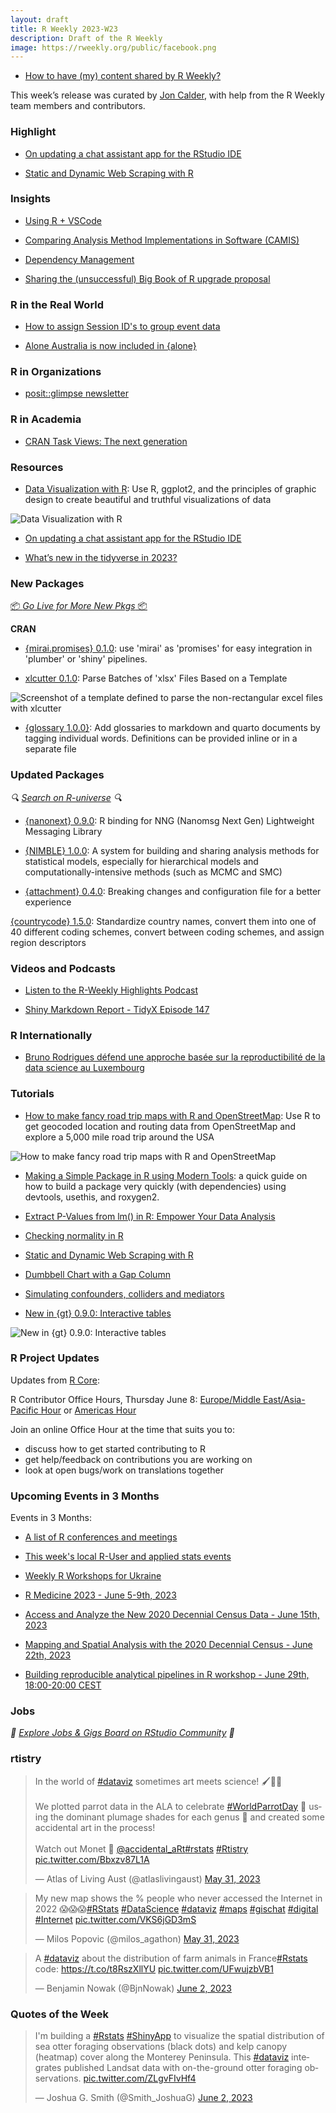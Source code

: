 ```yaml
---
layout: draft
title: R Weekly 2023-W23
description: Draft of the R Weekly
image: https://rweekly.org/public/facebook.png
---
```


+ [How to have (my) content shared by R Weekly?](https://github.com/rweekly/rweekly.org#how-to-have-my-content-shared-by-r-weekly)

This week’s release was curated by [Jon Calder](https://twitter.com/jonmcalder), with help from the R Weekly team members and contributors.

###  Highlight

+ [On updating a chat assistant app for the RStudio IDE](https://samuelenrique.com/posts/2023-06-02-updating-gptstudio/)

+ [Static and Dynamic Web Scraping with R](https://tim-tiefenbach.de/post/2023-web-scraping/)

### Insights

+ [Using R + VSCode](https://rolkra.github.io/R-VSCode/)

+ [Comparing Analysis Method Implementations in Software (CAMIS)](https://www.r-consortium.org/blog/2023/05/31/comparing-analysis-method-implementations-in-software-camis)

+ [Dependency Management](https://www.matthewrkaye.com/posts/series/doing-data-science/2023-05-27-renv-dependency-management/renv-dependency-management.html)

+ [Sharing the (unsuccessful) Big Book of R upgrade proposal](https://oscarbaruffa.com/proposal/)

### R in the Real World

+ [How to assign Session ID's to group event data](https://lukas-r.blog/posts/2023-06-03-searching-for-user-sessions/)

+ [Alone Australia is now included in {alone}](http://gradientdescending.com/alone-australia-is-now-included-in-alone/)

###  R in Organizations

+ [posit::glimpse newsletter](https://posit.co/blog/posit-glimpse-newsletter-06/)

###  R in Academia

+ [CRAN Task Views: The next generation](https://www.zeileis.org/news/ctv/)

###  Resources

+ [Data Visualization with R](https://datavizs23.classes.andrewheiss.com/): Use R, ggplot2, and the principles of graphic design to create beautiful and truthful visualizations of data

![Data Visualization with R](https://raw.githubusercontent.com/rweekly/image/master/2023/W23/ggridges-gradient-temp-high-low.png)

+ [On updating a chat assistant app for the RStudio IDE](https://samuelenrique.com/posts/2023-06-02-updating-gptstudio/)

+ [What’s new in the tidyverse in 2023?](https://mine.quarto.pub/tidyverse-2023/)

###  New Packages

<p class="added-hostname"><a href="https://rweekly.org/live" target="_blank" class="externalLink">📦 <i>Go Live for More New Pkgs</i> 📦</a></p>

**CRAN**

+ [{mirai.promises} 0.1.0](https://cran.r-project.org/package=mirai.promises): use 'mirai' as 'promises' for easy integration in 'plumber' or 'shiny' pipelines.

+ [xlcutter 0.1.0](https://hugogruson.fr/posts/xlcutter-0-1-0/): Parse Batches of 'xlsx' Files Based on a Template

![Screenshot of a template defined to parse the non-rectangular excel files with xlcutter](https://raw.githubusercontent.com/rweekly/image/master/2023/W23/xlcutter_template.png)

+ [{glossary 1.0.0}](https://debruine.github.io/glossary/): Add glossaries to markdown and quarto documents by tagging individual words. Definitions can be provided inline or in a separate file

### Updated Packages

<i>🔍 [Search on R-universe](https://r-universe.dev/search/) 🔍</i>

+ [{nanonext} 0.9.0](https://cran.r-project.org/package=nanonext): R binding for NNG (Nanomsg Next Gen) Lightweight Messaging Library

+ [{NIMBLE} 1.0.0](https://r-nimble.org/version-1-0-0-of-nimble-released-providing-automatic-differentiation-laplace-approximation-and-hmc-sampling): A system for building and sharing analysis methods for statistical models, especially for hierarchical models and computationally-intensive methods (such as MCMC and SMC)

+ [{attachment} 0.4.0](https://rtask.thinkr.fr/attachment-v0-4-0-breaking-changes-and-configuration-file-for-a-better-experience/): Breaking changes and configuration file for a better experience

[{countrycode} 1.5.0](https://vincentarelbundock.github.io/countrycode/): Standardize country names, convert them into one of 40 different coding schemes, convert between coding schemes, and assign region descriptors

###  Videos and Podcasts

* [Listen to the R-Weekly Highlights Podcast](https://rweekly.fireside.fm/)

+ [Shiny Markdown Report - TidyX Episode 147](https://www.youtube.com/watch?v=x8eMfxnYGnc)

### R Internationally

+ [Bruno Rodrigues défend une approche basée sur la reproductibilité de la data science au Luxembourg](https://data.public.lu/fr/posts/bruno-rodrigues-defend-une-approche-basee-sur-la-reproductibilite-de-la-data-science-au-luxembourg/)

###  Tutorials

+ [How to make fancy road trip maps with R and OpenStreetMap](https://www.andrewheiss.com/blog/2023/06/01/geocoding-routing-openstreetmap-r/): Use R to get geocoded location and routing data from OpenStreetMap and explore a 5,000 mile road trip around the USA

![How to make fancy road trip maps with R and OpenStreetMap](https://raw.githubusercontent.com/rweekly/image/master/2023/W23/road_trip_maps.png)

+ [Making a Simple Package in R using Modern Tools](https://wazrak.com/making-a-simple-package-in-r-using-modern-tools/): a quick guide on how to build a package very quickly (with dependencies) using devtools, usethis, and roxygen2.

+ [Extract P-Values from lm() in R: Empower Your Data Analysis](https://www.marsja.se/extract-p-values-from-lm-in-r/)

+ [Checking normality in R](https://www.codingthepast.com/2023/06/01/Normal-Distribution.html)

+ [Static and Dynamic Web Scraping with R](https://tim-tiefenbach.de/post/2023-web-scraping/)

+ [Dumbbell Chart with a Gap Column](https://r-graph-gallery.com/web-dumbbell-chart-with-a-gap-column.html)

+ [Simulating confounders, colliders and mediators](http://freerangestats.info/blog/2023/06/04/causality-sims)

+ [New in {gt} 0.9.0: Interactive tables](https://posit.co/blog/new-in-gt-0-9-0-interactive-tables/)

![New in {gt} 0.9.0: Interactive tables](https://raw.githubusercontent.com/rweekly/image/master/2023/W23/gt_interactive_tables.gif)

<!--<div class="post-more-begin></div><div class="post-more-end"></div>-->

###  R Project Updates

Updates from [R Core](http://developer.r-project.org/blosxom.cgi/R-devel/NEWS):

R Contributor Office Hours, Thursday June 8: [Europe/Middle East/Asia-Pacific Hour](https://www.meetup.com/r-contributors/events/cjsfftyfcjblb/) or [Americas Hour](https://www.meetup.com/r-contributors/events/sjsfftyfcjblb/)

Join an online Office Hour at the time that suits you to:
 - discuss how to get started contributing to R
 - get help/feedback on contributions you are working on
 - look at open bugs/work on translations together

###  Upcoming Events in 3 Months

Events in 3 Months:

+ [A list of R conferences and meetings](https://jumpingrivers.github.io/meetingsR/events.html)

+ [This week's local R-User and applied stats events](https://community.rstudio.com/c/irl)

+ [Weekly R Workshops for Ukraine](https://sites.google.com/view/dariia-mykhailyshyna/main/r-workshops-for-ukraine)

+ [R Medicine 2023 - June 5-9th, 2023](https://events.linuxfoundation.org/r-medicine/)

+ [Access and Analyze the New 2020 Decennial Census Data - June 15th, 2023](https://www.eventbrite.com/e/access-and-analyze-the-new-2020-decennial-census-data-tickets-632022023887)

+ [Mapping and Spatial Analysis with the 2020 Decennial Census - June 22th, 2023](https://www.eventbrite.com/e/mapping-and-spatial-analysis-with-the-2020-decennial-census-tickets-641300375687)

+ [Building reproducible analytical pipelines in R workshop - June 29th, 18:00-20:00 CEST](https://r-posts.com/building-reproducible-analytical-pipelines-in-r-workshop/)

### Jobs

<i>💼 [Explore Jobs & Gigs Board on RStudio Community](https://community.rstudio.com/c/jobs/) 💼</i>

###  rtistry

<blockquote class="twitter-tweet"><p lang="en" dir="ltr">In the world of <a href="https://twitter.com/hashtag/dataviz?src=hash&amp;ref_src=twsrc%5Etfw">#dataviz</a> sometimes art meets science! 🖌👩‍🔬<br><br>We plotted parrot data in the ALA to celebrate <a href="https://twitter.com/hashtag/WorldParrotDay?src=hash&amp;ref_src=twsrc%5Etfw">#WorldParrotDay</a> 🦜 using the dominant plumage shades for each genus 🌈 and created some accidental art in the process! <br><br>Watch out Monet ‍🎨 <a href="https://twitter.com/accidental_art?ref_src=twsrc%5Etfw">@accidental_aRt</a><a href="https://twitter.com/hashtag/rstats?src=hash&amp;ref_src=twsrc%5Etfw">#rstats</a> <a href="https://twitter.com/hashtag/Rtistry?src=hash&amp;ref_src=twsrc%5Etfw">#Rtistry</a> <a href="https://t.co/Bbxzv87L1A">pic.twitter.com/Bbxzv87L1A</a></p>&mdash; Atlas of Living Aust (@atlaslivingaust) <a href="https://twitter.com/atlaslivingaust/status/1663765028724699137?ref_src=twsrc%5Etfw">May 31, 2023</a></blockquote> <script async src="https://platform.twitter.com/widgets.js" charset="utf-8"></script>

<blockquote class="twitter-tweet"><p lang="en" dir="ltr">My new map shows the % people who never accessed the Internet in 2022 😱😱😱<a href="https://twitter.com/hashtag/RStats?src=hash&amp;ref_src=twsrc%5Etfw">#RStats</a> <a href="https://twitter.com/hashtag/DataScience?src=hash&amp;ref_src=twsrc%5Etfw">#DataScience</a> <a href="https://twitter.com/hashtag/dataviz?src=hash&amp;ref_src=twsrc%5Etfw">#dataviz</a> <a href="https://twitter.com/hashtag/maps?src=hash&amp;ref_src=twsrc%5Etfw">#maps</a> <a href="https://twitter.com/hashtag/gischat?src=hash&amp;ref_src=twsrc%5Etfw">#gischat</a> <a href="https://twitter.com/hashtag/digital?src=hash&amp;ref_src=twsrc%5Etfw">#digital</a> <a href="https://twitter.com/hashtag/Internet?src=hash&amp;ref_src=twsrc%5Etfw">#Internet</a> <a href="https://t.co/VKS6jGD3mS">pic.twitter.com/VKS6jGD3mS</a></p>&mdash; Milos Popovic (@milos_agathon) <a href="https://twitter.com/milos_agathon/status/1663789852544958464?ref_src=twsrc%5Etfw">May 31, 2023</a></blockquote> <script async src="https://platform.twitter.com/widgets.js" charset="utf-8"></script>

<blockquote class="twitter-tweet"><p lang="en" dir="ltr">A <a href="https://twitter.com/hashtag/dataviz?src=hash&amp;ref_src=twsrc%5Etfw">#dataviz</a> about the distribution of farm animals in France<a href="https://twitter.com/hashtag/Rstats?src=hash&amp;ref_src=twsrc%5Etfw">#Rstats</a> code: <a href="https://t.co/t8RszXllYU">https://t.co/t8RszXllYU</a> <a href="https://t.co/UFwujzbVB1">pic.twitter.com/UFwujzbVB1</a></p>&mdash; Benjamin Nowak (@BjnNowak) <a href="https://twitter.com/BjnNowak/status/1664640149106376705?ref_src=twsrc%5Etfw">June 2, 2023</a></blockquote> <script async src="https://platform.twitter.com/widgets.js" charset="utf-8"></script>

###  Quotes of the Week

<blockquote class="twitter-tweet"><p lang="en" dir="ltr">I&#39;m building a <a href="https://twitter.com/hashtag/Rstats?src=hash&amp;ref_src=twsrc%5Etfw">#Rstats</a> <a href="https://twitter.com/hashtag/ShinyApp?src=hash&amp;ref_src=twsrc%5Etfw">#ShinyApp</a> to visualize the spatial distribution of sea otter foraging observations (black dots) and kelp canopy (heatmap) cover along the Monterey Peninsula. This <a href="https://twitter.com/hashtag/dataviz?src=hash&amp;ref_src=twsrc%5Etfw">#dataviz</a> integrates published Landsat data with on-the-ground otter foraging observations. <a href="https://t.co/ZLgvFIvHf4">pic.twitter.com/ZLgvFIvHf4</a></p>&mdash; Joshua G. Smith (@Smith_JoshuaG) <a href="https://twitter.com/Smith_JoshuaG/status/1664742634332753920?ref_src=twsrc%5Etfw">June 2, 2023</a></blockquote> <script async src="https://platform.twitter.com/widgets.js" charset="utf-8"></script>

